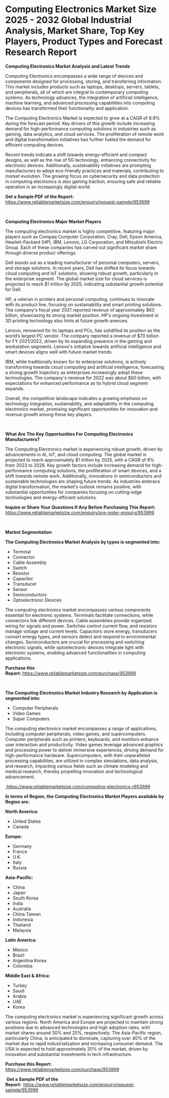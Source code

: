<p><h1>Computing Electronics Market Size 2025 - 2032 Global Industrial Analysis, Market Share, Top Key Players, Product Types and Forecast Research Report</h1></p><p><strong>Computing Electronics Market Analysis and Latest Trends</strong></p>
<p><p>Computing Electronics encompasses a wide range of devices and components designed for processing, storing, and transferring information. This market includes products such as laptops, desktops, servers, tablets, and peripherals, all of which are integral to contemporary computing systems. As technology advances, the integration of artificial intelligence, machine learning, and advanced processing capabilities into computing devices has transformed their functionality and application.</p><p>The Computing Electronics Market is expected to grow at a CAGR of 8.9% during the forecast period. Key drivers of this growth include increasing demand for high-performance computing solutions in industries such as gaming, data analytics, and cloud services. The proliferation of remote work and digital transformation initiatives has further fueled the demand for efficient computing devices.</p><p>Recent trends indicate a shift towards energy-efficient and compact designs, as well as the rise of 5G technology, enhancing connectivity for electronic devices. Additionally, sustainability initiatives are prompting manufacturers to adopt eco-friendly practices and materials, contributing to market evolution. The growing focus on cybersecurity and data protection in computing electronics is also gaining traction, ensuring safe and reliable operation in an increasingly digital world.</p></p>
<p><strong>Get a Sample PDF of the Report:&nbsp;</strong> <a href="https://www.reliablemarketsize.com/enquiry/request-sample/953999?utm_campaign=3181&utm_medium=2&utm_source=Github&utm_content=ia&utm_term=18042025&utm_id=computing-electronics">https://www.reliablemarketsize.com/enquiry/request-sample/953999</a></p>
<p>&nbsp;</p>
<p><strong>Computing Electronics Major Market Players</strong></p>
<p><p>The computing electronics market is highly competitive, featuring major players such as Compaq Computer Corporation, Cray, Dell, Epson America, Hewlett-Packard (HP), IBM, Lenovo, LG Corporation, and Mitsubishi Electric Group. Each of these companies has carved out significant market share through diverse product offerings.</p><p>Dell stands out as a leading manufacturer of personal computers, servers, and storage solutions. In recent years, Dell has shifted its focus towards cloud computing and IoT solutions, showing robust growth, particularly in the enterprise segment. The global market size for cloud services is projected to reach $1 trillion by 2025, indicating substantial growth potential for Dell.</p><p>HP, a veteran in printers and personal computing, continues to innovate with its product line, focusing on sustainability and smart printing solutions. The company's fiscal year 2021 reported revenue of approximately $63 billion, showcasing its strong market position. HP's ongoing investment in 3D printing technology also hints at future growth avenues.</p><p>Lenovo, renowned for its laptops and PCs, has solidified its position as the world’s largest PC vendor. The company reported a revenue of $70 billion for FY 2021/2022, driven by its expanding presence in the gaming and workstation segments. Lenovo's initiative towards artificial intelligence and smart devices aligns well with future market trends.</p><p>IBM, while traditionally known for its enterprise solutions, is actively transforming towards cloud computing and artificial intelligence, forecasting a strong growth trajectory as enterprises increasingly adopt these technologies. The company's revenue for 2022 was about $60 billion, with expectations for enhanced performance as its hybrid cloud segment expands.</p><p>Overall, the competitive landscape indicates a growing emphasis on technology integration, sustainability, and adaptability in the computing electronics market, promising significant opportunities for innovation and revenue growth among these key players.</p></p>
<p>&nbsp;</p>
<p><strong>What Are The Key Opportunities For Computing Electronics Manufacturers?</strong></p>
<p><p>The Computing Electronics market is experiencing robust growth, driven by advancements in AI, IoT, and cloud computing. The global market is projected to reach approximately $1 trillion by 2025, with a CAGR of 8% from 2023 to 2028. Key growth factors include increasing demand for high-performance computing solutions, the proliferation of smart devices, and a shift towards remote work. Additionally, innovations in semiconductors and sustainable technologies are shaping future trends. As industries embrace digital transformation, the market's outlook remains positive, with substantial opportunities for companies focusing on cutting-edge technologies and energy-efficient solutions.</p></p>
<p><strong>Inquire or Share Your Questions If Any Before Purchasing This Report:</strong> <a href="https://www.reliablemarketsize.com/enquiry/pre-order-enquiry/953999?utm_campaign=3181&utm_medium=2&utm_source=Github&utm_content=ia&utm_term=18042025&utm_id=computing-electronics">https://www.reliablemarketsize.com/enquiry/pre-order-enquiry/953999</a></p>
<p>&nbsp;</p>
<p><strong>Market Segmentation</strong></p>
<p><strong>The Computing Electronics Market Analysis by types is segmented into:</strong></p>
<p><ul><li>Terminal</li><li>Connector</li><li>Cable Assembly</li><li>Switch</li><li>Resistor</li><li>Capacitor</li><li>Transducer</li><li>Sensor</li><li>Semiconductors</li><li>Optoelectronic Devices</li></ul></p>
<p><p>The computing electronics market encompasses various components essential for electronic systems. Terminals facilitate connections, while connectors link different devices. Cable assemblies provide organized wiring for signals and power. Switches control current flow, and resistors manage voltage and current levels. Capacitors store energy, transducers convert energy types, and sensors detect and respond to environmental changes. Semiconductors are crucial for processing and switching electronic signals, while optoelectronic devices integrate light with electronic systems, enabling advanced functionalities in computing applications.</p></p>
<p><strong>Purchase this Report:&nbsp;</strong><a href="https://www.reliablemarketsize.com/purchase/953999?utm_campaign=3181&utm_medium=2&utm_source=Github&utm_content=ia&utm_term=18042025&utm_id=computing-electronics">https://www.reliablemarketsize.com/purchase/953999</a></p>
<p>&nbsp;</p>
<p><strong>The Computing Electronics Market Industry Research by Application is segmented into:</strong></p>
<p><ul><li>Computer Peripherals</li><li>Video Games</li><li>Super Computers</li></ul></p>
<p><p>The computing electronics market encompasses a range of applications, including computer peripherals, video games, and supercomputers. Computer peripherals such as printers, keyboards, and monitors enhance user interaction and productivity. Video games leverage advanced graphics and processing power to deliver immersive experiences, driving demand for high-performance hardware. Supercomputers, with their unparalleled processing capabilities, are utilized in complex simulations, data analysis, and research, impacting various fields such as climate modeling and medical research, thereby propelling innovation and technological advancement.</p></p>
<p><a href="https://www.reliablemarketsize.com/computing-electronics-r953999?utm_campaign=3181&utm_medium=2&utm_source=Github&utm_content=ia&utm_term=18042025&utm_id=computing-electronics">&nbsp;https://www.reliablemarketsize.com/computing-electronics-r953999</a></p>
<p><strong>In terms of Region, the Computing Electronics Market Players available by Region are:</strong></p>
<p>
    <p> <strong> North America: </strong>
        <ul>
            <li>United States</li>
            <li>Canada</li>
        </ul>
        </p> 
    <p> <strong> Europe: </strong>
        <ul>
            <li>Germany</li>
            <li>France</li>
            <li>U.K.</li>
            <li>Italy</li>
            <li>Russia</li>
        </ul>
        </p> 
    <p> <strong> Asia-Pacific: </strong>
        <ul>
            <li>China</li>
            <li>Japan</li>
            <li>South Korea</li>
            <li>India</li>
            <li>Australia</li>
            <li>China Taiwan</li>
            <li>Indonesia</li>
            <li>Thailand</li>
            <li>Malaysia</li>
        </ul>
        </p> 
    <p> <strong> Latin America: </strong>
        <ul>
            <li>Mexico</li>
            <li>Brazil</li>
            <li>Argentina Korea</li>
            <li>Colombia</li>
        </ul>
        </p> 
    <p> <strong> Middle East & Africa: </strong>
        <ul>
            <li>Turkey</li>
            <li>Saudi</li>
            <li>Arabia</li>
            <li>UAE</li>
            <li>Korea</li>
        </ul>
    </p>
    </p>
<p><p>The computing electronics market is experiencing significant growth across various regions. North America and Europe are projected to maintain strong positions due to advanced technologies and high adoption rates, with market shares around 30% and 25%, respectively. The Asia-Pacific region, particularly China, is anticipated to dominate, capturing over 40% of the market due to rapid industrialization and increasing consumer demand. The USA is expected to hold approximately 20% of the market, driven by innovation and substantial investments in tech infrastructure.</p></p>
<p><strong>Purchase this Report: </strong><a href="https://www.reliablemarketsize.com/purchase/953999?utm_campaign=3181&utm_medium=2&utm_source=Github&utm_content=ia&utm_term=18042025&utm_id=computing-electronics">https://www.reliablemarketsize.com/purchase/953999</a></p>
<p>&nbsp;<strong>Get a Sample PDF of the Report:&nbsp;&nbsp;</strong><a href="https://www.reliablemarketsize.com/enquiry/request-sample/953999?utm_campaign=3181&utm_medium=2&utm_source=Github&utm_content=ia&utm_term=18042025&utm_id=computing-electronics">https://www.reliablemarketsize.com/enquiry/request-sample/953999</a></p>
<p><strong></strong></p>
<p><p></p><p></p><p></p></p>